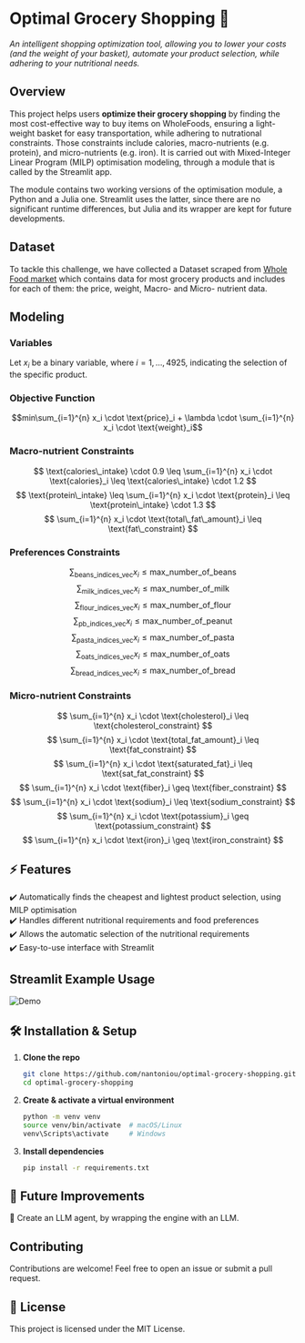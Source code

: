 
# **Optimal Grocery Shopping 🛒**  
_An intelligent shopping optimization tool, allowing you to lower your costs (and the weight of your basket), automate your product selection, while adhering to your nutritional needs._  

## **Overview**
This project helps users **optimize their grocery shopping** by finding the most cost-effective way to buy items on WholeFoods, ensuring a light-weight basket for easy transportation, while adhering to nutrational constraints. Those constraints include calories, macro-nutrients (e.g. protein), and micro-nutrients (e.g. iron). It is carried out with Mixed-Integer Linear Program (MILP) optimisation modeling, through a module that is called by the Streamlit app.

The module contains two working versions of the optimisation module, a Python and a Julia one. Streamlit uses the latter, since there are no significant runtime differences, but Julia and its wrapper are kept for future developments.


## **Dataset**
To tackle this challenge, we have collected a Dataset scraped from [Whole Food market](https://www.wholefoodsmarket.com/) which contains data for most grocery products and includes for each of them: the price, weight, Macro- and Micro- nutrient data.


## **Modeling**
### Variables
Let $x_i$ be a binary variable, where $i = 1, \dots, 4925$, indicating the selection of the specific product.

### Objective Function
 
$$min\sum_{i=1}^{n} x_i \cdot \text{price}_i + \lambda \cdot \sum_{i=1}^{n} x_i \cdot \text{weight}_i$$

### Macro-nutrient Constraints

$$
\text{calories\_intake} \cdot 0.9 \leq \sum_{i=1}^{n} x_i \cdot \text{calories}_i \leq \text{calories\_intake} \cdot 1.2
$$
$$
\text{protein\_intake} \leq \sum_{i=1}^{n} x_i \cdot \text{protein}_i \leq \text{protein\_intake} \cdot 1.3
$$
$$
\sum_{i=1}^{n} x_i \cdot \text{total\_fat\_amount}_i \leq \text{fat\_constraint}
$$

### Preferences Constraints
$$
\sum_{\text{beans_indices_vec}} x_i \leq \text{max_number_of_beans}
$$
$$
\sum_{\text{milk_indices_vec}} x_i \leq \text{max_number_of_milk}
$$
$$
\sum_{\text{flour_indices_vec}} x_i \leq \text{max_number_of_flour}
$$
$$
\sum_{\text{pb_indices_vec}} x_i \leq \text{max_number_of_peanut}
$$
$$
\sum_{\text{pasta_indices_vec}} x_i \leq \text{max_number_of_pasta}
$$
$$
\sum_{\text{oats_indices_vec}} x_i \leq \text{max_number_of_oats}
$$
$$
\sum_{\text{bread_indices_vec}} x_i \leq \text{max_number_of_bread}
$$

### Micro-nutrient Constraints
$$
\sum_{i=1}^{n} x_i \cdot \text{cholesterol}_i \leq \text{cholesterol_constraint}
$$
$$
\sum_{i=1}^{n} x_i \cdot \text{total_fat_amount}_i \leq \text{fat_constraint}
$$
$$
\sum_{i=1}^{n} x_i \cdot \text{saturated_fat}_i \leq \text{sat_fat_constraint}
$$
$$
\sum_{i=1}^{n} x_i \cdot \text{fiber}_i \geq \text{fiber_constraint}
$$
$$
\sum_{i=1}^{n} x_i \cdot \text{sodium}_i \leq \text{sodium_constraint}
$$
$$
\sum_{i=1}^{n} x_i \cdot \text{potassium}_i \geq \text{potassium_constraint}
$$
$$
\sum_{i=1}^{n} x_i \cdot \text{iron}_i \geq \text{iron_constraint}
$$


## **⚡ Features**  
✔️ Automatically finds the cheapest and lightest product selection, using MILP optimisation<br>
✔️ Handles different nutritional requirements and food preferences<br>
✔️ Allows the automatic selection of the nutritional requirements<br>
✔️ Easy-to-use interface with Streamlit

## **Streamlit Example Usage**  

![Demo](media/demo.gif)

## **🛠️ Installation & Setup**  
1. **Clone the repo**  
   ```bash
   git clone https://github.com/nantoniou/optimal-grocery-shopping.git
   cd optimal-grocery-shopping
   ```
2. **Create & activate a virtual environment**  
   ```bash
   python -m venv venv
   source venv/bin/activate  # macOS/Linux
   venv\Scripts\activate     # Windows
   ```
3. **Install dependencies**  
   ```bash
   pip install -r requirements.txt
   ```


## **🚀 Future Improvements**  
🔹 Create an LLM agent, by wrapping the engine with an LLM.

## **Contributing**  
Contributions are welcome! Feel free to open an issue or submit a pull request.  

## **🐝 License**  
This project is licensed under the MIT License.  
